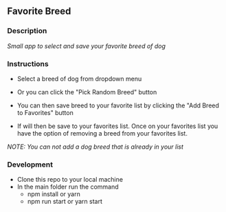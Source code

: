 ## Favorite Breed

### Description

_Small app to select and save your favorite breed of dog_

### Instructions

- Select a breed of dog from dropdown menu

- Or you can click the "Pick Random Breed" button

- You can then save breed to your favorite list by clicking the "Add Breed to Favorites" button

- If will then be save to your favorites list. Once on your favorites list you have the option of removing a breed from your favorites list.

_NOTE: You can not add a dog breed that is already in your list_

### Development

- Clone this repo to your local machine
- In the main folder run the command
  - npm install or yarn
  - npm run start or yarn start

